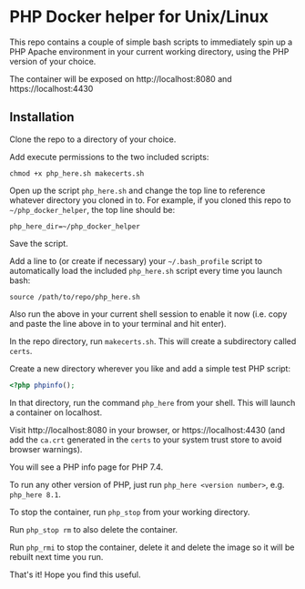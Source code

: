 # PHP Docker helper for Unix/Linux

This repo contains a couple of simple bash scripts to immediately spin up a PHP Apache environment in your current working directory, using the PHP version of your choice. 

The container will be exposed on http://localhost:8080 and https://localhost:4430

## Installation

Clone the repo to a directory of your choice.

Add execute permissions to the two included scripts:

`chmod +x php_here.sh makecerts.sh`

Open up the script `php_here.sh` and change the top line to reference whatever directory you cloned in to. For example, if you cloned this repo to `~/php_docker_helper`, the top line should be:

`php_here_dir=~/php_docker_helper`

Save the script.

Add a line to (or create if necessary) your `~/.bash_profile` script to automatically load the included `php_here.sh` script every time you launch bash:

`source /path/to/repo/php_here.sh`

Also run the above in your current shell session to enable it now (i.e. copy and paste the line above in to your terminal and hit enter).

In the repo directory, run `makecerts.sh`. This will create a subdirectory called `certs`.

Create a new directory wherever you like and add a simple test PHP script:

```php
<?php phpinfo();
```

In that directory, run the command `php_here` from your shell. This will launch a container on localhost.

Visit http://localhost:8080 in your browser, or https://localhost:4430 (and add the `ca.crt` generated in the `certs` to your system trust store to avoid browser warnings).

You will see a PHP info page for PHP 7.4.

To run any other version of PHP, just run `php_here <version number>`, e.g. `php_here 8.1`.

To stop the container, run `php_stop` from your working directory.

Run `php_stop rm` to also delete the container.

Run `php_rmi` to stop the container, delete it and delete the image so it will be rebuilt next time you run.

That's it! Hope you find this useful.
